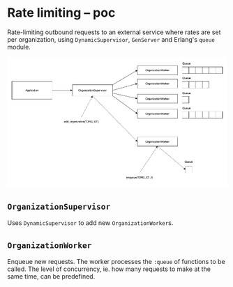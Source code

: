 # Rate limiting – poc

Rate-limiting outbound requests to an external service where rates are set per organization, using `DynamicSupervisor`, `GenServer` and Erlang's `queue` module.

![Overview](./docs/overview.png)

## `OrganizationSupervisor`

Uses `DynamicSupervisor` to add new `OrganizationWorker`s.

## `OrganizationWorker`

Enqueue new requests. The worker processes the `:queue` of functions to be called. The level of concurrency, ie. how many requests to make at the same time, can be predefined.
